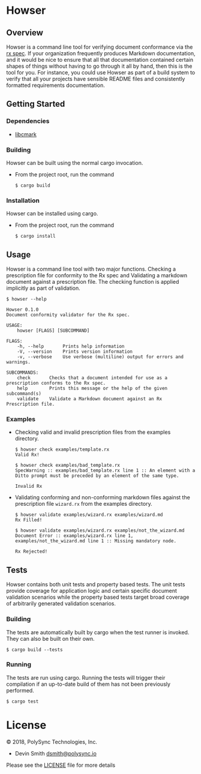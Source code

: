 <!--
© 2018, PolySync Technologies, Inc., Devin Smith <dsmith@polysync.io>

This file is part of Howser

Howser is free software: you can redistribute it and/or modify
it under the terms of the GNU General Public License as published by
the Free Software Foundation, either version 3 of the License, or
(at your option) any later version.

Howser is distributed in the hope that it will be useful,
but WITHOUT ANY WARRANTY; without even the implied warranty of
MERCHANTABILITY or FITNESS FOR A PARTICULAR PURPOSE.  See the
GNU General Public License for more details.

You should have received a copy of the GNU General Public License
along with Howser.  If not, see <http://www.gnu.org/licenses/>.
-->

# Howser

## Overview

Howser is a command line tool for verifying document conformance via the [rx spec](https://github.com/PolySync/rx).
If your organization frequently produces Markdown documentation, and it would be nice to ensure that all that
documentation contained certain shapes of things without having to go through it all by hand, then this is the tool for
you. For instance, you could use Howser as part of a build system to verify that all your projects have
sensible README files and consistently formatted requirements documentation.

## Getting Started

### Dependencies

* [libcmark](https://github.com/commonmark/cmark#installing)

### Building

Howser can be built using the normal cargo invocation.

* From the project root, run the command
    ```
    $ cargo build
    ```

### Installation

Howser can be installed using cargo.

* From the project root, run the command
    ```
    $ cargo install
    ```

## Usage

Howser is a command line tool with two major functions. Checking a prescription
file for conformity to the Rx spec and Validating a markdown document against
a prescription file. The checking function is applied implicitly as part of
validation.

```
$ howser --help

Howser 0.1.0
Document conformity validator for the Rx spec.

USAGE:
    howser [FLAGS] [SUBCOMMAND]

FLAGS:
    -h, --help       Prints help information
    -V, --version    Prints version information
    -v, --verbose    Use verbose (multiline) output for errors and warnings.

SUBCOMMANDS:
    check       Checks that a document intended for use as a prescription conforms to the Rx spec.
    help        Prints this message or the help of the given subcommand(s)
    validate    Validate a Markdown document against an Rx Prescription file.
```

### Examples

* Checking valid and invalid prescription files from the examples directory.
    ```
    $ howser check examples/template.rx
    Valid Rx!
    ```

    ```
    $ howser check examples/bad_template.rx
    SpecWarning :: examples/bad_template.rx line 1 :: An element with a Ditto prompt must be preceded by an element of the same type.

    Invalid Rx
    ```

* Validating conforming and non-conforming markdown files against the
prescription file `wizard.rx` from the examples directory.

    ```
    $ howser validate examples/wizard.rx examples/wizard.md
    Rx Filled!
    ```

    ```
    $ howser validate examples/wizard.rx examples/not_the_wizard.md
    Document Error :: examples/wizard.rx line 1, examples/not_the_wizard.md line 1 :: Missing mandatory node.

    Rx Rejected!
    ```

## Tests

Howser contains both unit tests and property based tests. The unit tests provide coverage for application logic and
certain specific document validation scenarios while the property based tests target broad coverage of
arbitrarily generated validation scenarios.

### Building

The tests are automatically built by cargo when the test runner is invoked. They can also be built on their own.

```
$ cargo build --tests
```

### Running

The tests are run using cargo. Running the tests will trigger their compilation
if an up-to-date build of them has not been previously performed.

```
$ cargo test
```

# License

© 2018, PolySync Technologies, Inc.

* Devin Smith <dsmith@polysync.io>

Please see the [LICENSE](./LICENSE) file for more details
